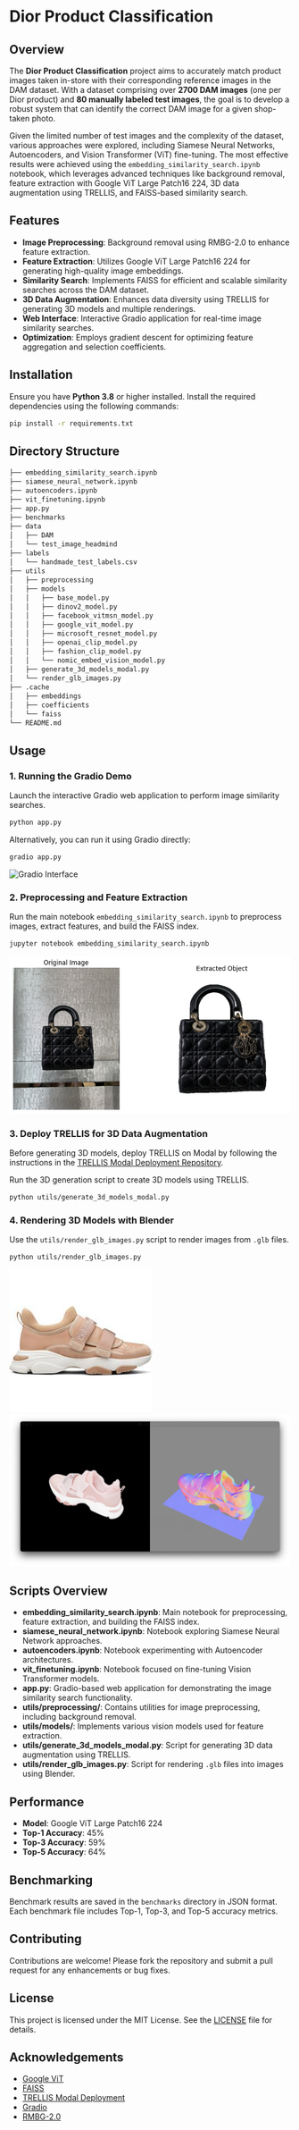 # Dior Product Classification

## Overview

The **Dior Product Classification** project aims to accurately match product images taken in-store with their corresponding reference images in the DAM dataset. With a dataset comprising over **2700 DAM images** (one per Dior product) and **80 manually labeled test images**, the goal is to develop a robust system that can identify the correct DAM image for a given shop-taken photo.

Given the limited number of test images and the complexity of the dataset, various approaches were explored, including Siamese Neural Networks, Autoencoders, and Vision Transformer (ViT) fine-tuning. The most effective results were achieved using the `embedding_similarity_search.ipynb` notebook, which leverages advanced techniques like background removal, feature extraction with Google ViT Large Patch16 224, 3D data augmentation using TRELLIS, and FAISS-based similarity search.

## Features

- **Image Preprocessing**: Background removal using RMBG-2.0 to enhance feature extraction.
- **Feature Extraction**: Utilizes Google ViT Large Patch16 224 for generating high-quality image embeddings.
- **Similarity Search**: Implements FAISS for efficient and scalable similarity searches across the DAM dataset.
- **3D Data Augmentation**: Enhances data diversity using TRELLIS for generating 3D models and multiple renderings.
- **Web Interface**: Interactive Gradio application for real-time image similarity searches.
- **Optimization**: Employs gradient descent for optimizing feature aggregation and selection coefficients.

## Installation

Ensure you have **Python 3.8** or higher installed. Install the required dependencies using the following commands:

```bash
pip install -r requirements.txt
```

## Directory Structure

```plaintext
├── embedding_similarity_search.ipynb  
├── siamese_neural_network.ipynb  
├── autoencoders.ipynb  
├── vit_finetuning.ipynb  
├── app.py  
├── benchmarks  
├── data  
│   ├── DAM  
│   └── test_image_headmind  
├── labels  
│   └── handmade_test_labels.csv  
├── utils  
│   ├── preprocessing  
│   ├── models  
│   │   ├── base_model.py  
│   │   ├── dinov2_model.py  
│   │   ├── facebook_vitmsn_model.py  
│   │   ├── google_vit_model.py  
│   │   ├── microsoft_resnet_model.py  
│   │   ├── openai_clip_model.py  
│   │   ├── fashion_clip_model.py  
│   │   └── nomic_embed_vision_model.py  
│   ├── generate_3d_models_modal.py  
│   └── render_glb_images.py  
├── .cache  
│   ├── embeddings  
│   ├── coefficients  
│   └── faiss  
└── README.md
```

## Usage

### 1. Running the Gradio Demo

Launch the interactive Gradio web application to perform image similarity searches.

```bash
python app.py
```

Alternatively, you can run it using Gradio directly:

```bash
gradio app.py
```

![Gradio Interface](presentation/assets/gradio_interface.png)

### 2. Preprocessing and Feature Extraction

Run the main notebook `embedding_similarity_search.ipynb` to preprocess images, extract features, and build the FAISS index.

```bash
jupyter notebook embedding_similarity_search.ipynb
```

![Background Removal](presentation/assets/background_removal.png)

### 3. Deploy TRELLIS for 3D Data Augmentation

Before generating 3D models, deploy TRELLIS on Modal by following the instructions in the [TRELLIS Modal Deployment Repository](https://github.com/louisgthier/trellis-modal-deployment).

Run the 3D generation script to create 3D models using TRELLIS.

```bash
python utils/generate_3d_models_modal.py
```

### 4. Rendering 3D Models with Blender

Use the `utils/render_glb_images.py` script to render images from `.glb` files.

```bash
python utils/render_glb_images.py
```

![TRELLIS Input](presentation/assets/trellis_input.png)  
![TRELLIS Output](presentation/assets/trellis_output.png)

## Scripts Overview

- **embedding_similarity_search.ipynb**: Main notebook for preprocessing, feature extraction, and building the FAISS index.
- **siamese_neural_network.ipynb**: Notebook exploring Siamese Neural Network approaches.
- **autoencoders.ipynb**: Notebook experimenting with Autoencoder architectures.
- **vit_finetuning.ipynb**: Notebook focused on fine-tuning Vision Transformer models.
- **app.py**: Gradio-based web application for demonstrating the image similarity search functionality.
- **utils/preprocessing/**: Contains utilities for image preprocessing, including background removal.
- **utils/models/**: Implements various vision models used for feature extraction.
- **utils/generate_3d_models_modal.py**: Script for generating 3D data augmentation using TRELLIS.
- **utils/render_glb_images.py**: Script for rendering `.glb` files into images using Blender.

## Performance

- **Model**: Google ViT Large Patch16 224
- **Top-1 Accuracy**: 45%
- **Top-3 Accuracy**: 59%
- **Top-5 Accuracy**: 64%

## Benchmarking

Benchmark results are saved in the `benchmarks` directory in JSON format. Each benchmark file includes Top-1, Top-3, and Top-5 accuracy metrics.

## Contributing

Contributions are welcome! Please fork the repository and submit a pull request for any enhancements or bug fixes.

## License

This project is licensed under the MIT License. See the [LICENSE](LICENSE) file for details.

## Acknowledgements

- [Google ViT](https://github.com/google-research/vision_transformer)
- [FAISS](https://github.com/facebookresearch/faiss)
- [TRELLIS Modal Deployment](https://github.com/louisgthier/trellis-modal-deployment)
- [Gradio](https://gradio.app/)
- [RMBG-2.0](https://github.com/briaai/RMBG-2.0)